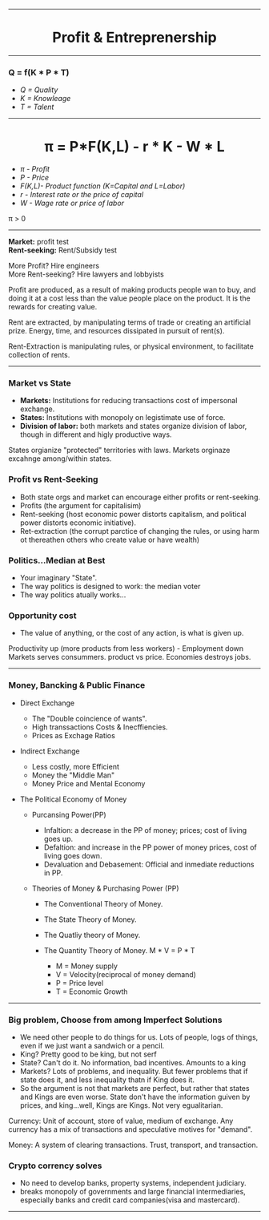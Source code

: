 ***
<div align="center">
    <h1>Profit & Entreprenership</h1>
</div>

***
### __Q = f(K * P * T)__
   
   * _Q = Quality_  
   * _K = Knowleage_  
   * _T = Talent_  

***

<div align="center">
    <h1>π = P*F(K,L) - r * K - W * L </h1>
</div>

  * _π - Profit_ 
  * _P - Price_
  * _F(K,L)- Product function (K=Capital and L=Labor)_  
  * _r - Interest rate or the price of capital_ 
  * _W - Wage rate or price of labor_

π > 0

***

__Market:__ profit test  
__Rent-seeking:__ Rent/Subsidy test  

More Profit? Hire engineers  
More Rent-seeking? Hire lawyers and lobbyists  

Profit are produced, as a result of making products people wan to buy, and doing it at a cost less than the value people place on the product. It is the rewards for creating value.

Rent are extracted, by manipulating terms of trade or creating an artificial prize. Energy, time, and resources dissipated in pursuit of rent(s).

Rent-Extraction is manipulating rules, or physical environment, to facilitate collection of rents.

***
### __Market vs State__

* __Markets:__ Institutions for reducing transactions cost of impersonal exchange.
* __States:__ Institutions with monopoly on legistimate use of force.
* __Division of labor:__ both markets and states organize division of labor, though in different and higly productive ways.

States orgianize "protected" territories with laws.
Markets orginaze excahnge among/within states.

### __Profit vs Rent-Seeking__

* Both state orgs and market can encourage either profits or rent-seeking.
* Profits (the argument for capitalisim)
* Rent-seeking (host economic power distorts capitalism, and political power distorts economic initiative).
* Ret-extraction (the corrupt parctice of changing the rules, or using harm ot thereathen others who create value or have wealth)
 
### __Politics...Median at Best__

* Your imaginary "State".
* The way politics is designed to work:
the median voter
* The way politics atually works...

### __Opportunity cost__

* The value of anything, or the cost of any action, is what is given up.

Productivity up (more products from less workers) - Employment down
Markets serves consummers. product vs price.
Economies destroys jobs.

***

### __Money, Bancking & Public Finance__

* Direct Exchange
  - The "Double coincience of wants".
  - High transsactions Costs & Inecffiencies.
  - Prices as Exchage Ratios
  
* Indirect Exchange
  - Less costly, more Efficient
  - Money the "Middle Man"
  - Money Price and Mental Economy

* The Political Economy of Money
   * Purcansing Power(PP)
      - Infaltion: a decrease in the PP of money; prices; cost of living goes up.
      - Defaltion: and increase in the PP power of money prices, cost of living goes down.
      - Devaluation and Debasement:  Official and inmediate reductions in PP.

   * Theories of Money & Purchasing Power (PP)
      - The Conventional Theory of Money.
      - The State Theory of Money.
      - The Quatliy theory of Money.
      - The Quantity Theory of Money.
         M * V = P * T
        
        - M = Money supply
        - V = Velocity(reciprocal of money demand)
        - P = Price level
        - T = Economic Growth

***
### __Big problem, Choose from among Imperfect Solutions__

   * We need other people to do things for us. Lots of people, logs of things, even if we just want a sandwich or a pencil.
   * King? Pretty good to be king, but not serf
   * State? Can't do it. No information, bad incentives. Amounts to a king
   * Markets? Lots of problems, and inequality. But fewer problems that if state does it, and less inequality thatn if King does it.
   * So the argument is not that markets are perfect, but rather that states and Kings are even worse. State don't have the information guiven by prices, and king...well, Kings are Kings. Not very egualitarian.

Currency: Unit of account, store of value, medium of exchange. Any currency has a mix of transactions and speculative motives for "demand".

Money: A system of clearing transactions. Trust, transport, and transaction.

### __Crypto corrency solves__
   * No need to develop banks, property systems, independent judiciary.
   * breaks monopoly of governments and large financial intermediaries, especially banks and credit card companies(visa and mastercard).
   


***